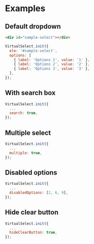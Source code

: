 # Examples

## Default dropdown

<div id="single-select" class="select-ele"></div>

```html
<div id="sample-select"></div>
```

```js
VirtualSelect.init({
  ele: '#sample-select',
  options: [
    { label: 'Options 1', value: '1' },
    { label: 'Options 2', value: '2' },
    { label: 'Options 3', value: '3' },
  ],
});
```

## With search box

<div id="single-search-select" class="select-ele"></div>

```js
VirtualSelect.init({
  ...
  search: true,
});
```

## Multiple select

<div id="sample-multi-select" class="select-ele"></div>

```js
VirtualSelect.init({
  ...
  multiple: true,
});
```

## Disabled options

<div id="single-disabled-select" class="select-ele"></div>

```js
VirtualSelect.init({
  ...
  disabledOptions: [2, 6, 9],
});
```

## Hide clear button

<div id="hide-clear-select" class="select-ele"></div>

```js
VirtualSelect.init({
  ...
  hideClearButton: true,
});
```

<script>
  initPageExamples();
</script>